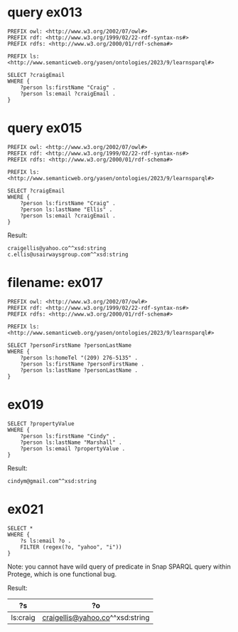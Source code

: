 # query ex013

```SPARQL
PREFIX owl: <http://www.w3.org/2002/07/owl#>
PREFIX rdf: <http://www.w3.org/1999/02/22-rdf-syntax-ns#>
PREFIX rdfs: <http://www.w3.org/2000/01/rdf-schema#>

PREFIX ls: <http://www.semanticweb.org/yasen/ontologies/2023/9/learnsparql#>

SELECT ?craigEmail
WHERE {
    ?person ls:firstName "Craig" .
    ?person ls:email ?craigEmail .
}
```

# query ex015

```SPARQL
PREFIX owl: <http://www.w3.org/2002/07/owl#>
PREFIX rdf: <http://www.w3.org/1999/02/22-rdf-syntax-ns#>
PREFIX rdfs: <http://www.w3.org/2000/01/rdf-schema#>

PREFIX ls: <http://www.semanticweb.org/yasen/ontologies/2023/9/learnsparql#>

SELECT ?craigEmail
WHERE {
    ?person ls:firstName "Craig" .
    ?person ls:lastName "Ellis" .
    ?person ls:email ?craigEmail .
}
```

Result:

```
craigellis@yahoo.co^^xsd:string	
c.ellis@usairwaysgroup.com^^xsd:string
```

# filename: ex017

```SPARQL
PREFIX owl: <http://www.w3.org/2002/07/owl#>
PREFIX rdf: <http://www.w3.org/1999/02/22-rdf-syntax-ns#>
PREFIX rdfs: <http://www.w3.org/2000/01/rdf-schema#>

PREFIX ls: <http://www.semanticweb.org/yasen/ontologies/2023/9/learnsparql#>

SELECT ?personFirstName ?personLastName
WHERE {
    ?person ls:homeTel "(209) 276-5135" .
    ?person ls:firstName ?personFirstName .
    ?person ls:lastName ?personLastName .
}
```

# ex019

```SPARQL
SELECT ?propertyValue
WHERE {
    ?person ls:firstName "Cindy" .
    ?person ls:lastName "Marshall" .
    ?person ls:email ?propertyValue .
}
```

Result:

```
cindym@gmail.com^^xsd:string
```

# ex021

```SPARQL
SELECT *
WHERE {
    ?s ls:email ?o .
    FILTER (regex(?o, "yahoo", "i"))
}
```

Note: you cannot have wild query of predicate in Snap SPARQL query within Protege, which is one functional bug.

Result:

|?s |         ?o |
| --- | --- |
|ls:craig	| craigellis@yahoo.co^^xsd:string |


